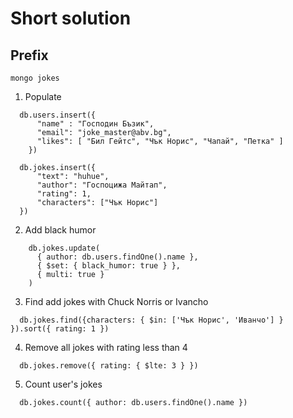 # Short solution

## Prefix

```
mongo jokes
```

1. Populate
```
  db.users.insert({
      "name" : "Господин Бъзик",
      "email": "joke_master@abv.bg",
      "likes": [ "Бил Гейтс", "Чък Норис", "Чапай", "Петка" ]
	})

  db.jokes.insert({
      "text": "huhue",
      "author": "Госпоцижа Майтап",
      "rating": 1,
      "characters": ["Чък Норис"]
  })
```

2. Add black humor
```
    db.jokes.update(
      { author: db.users.findOne().name },
      { $set: { black_humor: true } },
      { multi: true }
    )
```

3. Find add jokes with Chuck Norris or Ivancho
```
  db.jokes.find({characters: { $in: ['Чък Норис', 'Иванчо'] } }).sort({ rating: 1 })
```

4. Remove all jokes with rating less than 4
```
  db.jokes.remove({ rating: { $lte: 3 } })
```

5. Count user's jokes
```
  db.jokes.count({ author: db.users.findOne().name })
```

